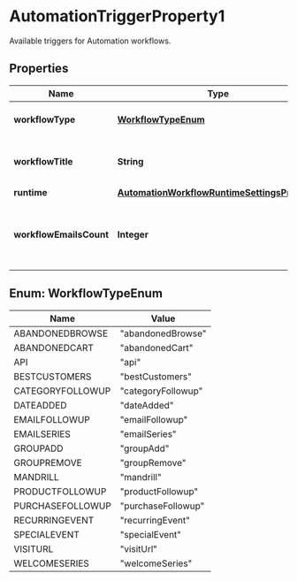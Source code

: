 

# AutomationTriggerProperty1

Available triggers for Automation workflows.

## Properties

| Name | Type | Description | Notes |
|------------ | ------------- | ------------- | -------------|
|**workflowType** | [**WorkflowTypeEnum**](#WorkflowTypeEnum) | The type of Automation workflow. |  |
|**workflowTitle** | **String** | The title of the workflow type. |  [optional] [readonly] |
|**runtime** | [**AutomationWorkflowRuntimeSettingsProperty**](AutomationWorkflowRuntimeSettingsProperty.md) |  |  [optional] |
|**workflowEmailsCount** | **Integer** | The number of emails in the Automation workflow. |  [optional] [readonly] |



## Enum: WorkflowTypeEnum

| Name | Value |
|---- | -----|
| ABANDONEDBROWSE | &quot;abandonedBrowse&quot; |
| ABANDONEDCART | &quot;abandonedCart&quot; |
| API | &quot;api&quot; |
| BESTCUSTOMERS | &quot;bestCustomers&quot; |
| CATEGORYFOLLOWUP | &quot;categoryFollowup&quot; |
| DATEADDED | &quot;dateAdded&quot; |
| EMAILFOLLOWUP | &quot;emailFollowup&quot; |
| EMAILSERIES | &quot;emailSeries&quot; |
| GROUPADD | &quot;groupAdd&quot; |
| GROUPREMOVE | &quot;groupRemove&quot; |
| MANDRILL | &quot;mandrill&quot; |
| PRODUCTFOLLOWUP | &quot;productFollowup&quot; |
| PURCHASEFOLLOWUP | &quot;purchaseFollowup&quot; |
| RECURRINGEVENT | &quot;recurringEvent&quot; |
| SPECIALEVENT | &quot;specialEvent&quot; |
| VISITURL | &quot;visitUrl&quot; |
| WELCOMESERIES | &quot;welcomeSeries&quot; |



